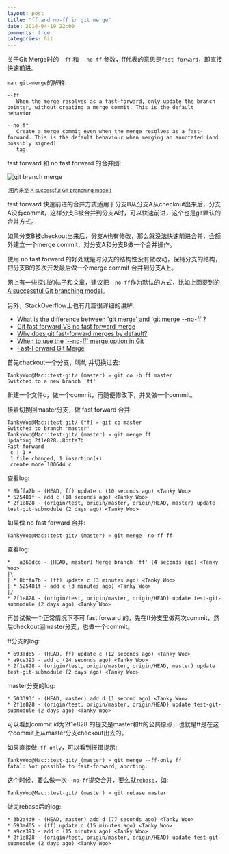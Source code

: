 ```yaml
---
layout: post
title: "ff and no-ff in git merge"
date: 2014-04-19 22:00
comments: true
categories: Git
---
```


<!-- more -->

关于Git Merge时的`--ff` 和 `--no-ff` 参数，ff代表的意思是`fast forward`，即直接快速前进。

`man git-merge`的解释:

	--ff
	   When the merge resolves as a fast-forward, only update the branch pointer, without creating a merge commit. This is the default behavior.

	--no-ff
	   Create a merge commit even when the merge resolves as a fast-forward. This is the default behaviour when merging an annotated (and possibly signed)
	   tag.

fast forward 和 no fast forward 的合并图:

![git branch merge](https://tankywoo-wb.b0.upaiyun.com/git-branch-merge.png)

<sup>(图片来至 [A successful Git branching model](http://nvie.com/posts/a-successful-git-branching-model/))</sup>

fast forward 快速前进的合并方式适用于分支B从分支A从checkout出来后，分支A没有commit，这样分支B被合并到分支A时，可以快速前进，这个也是git默认的合并方式。

如果分支B被checkout出来后，分支A也有修改，那么就没法快速前进合并，会额外建立一个merge commit，对分支A和分支B做一个合并操作。

使用 no fast forward 的好处就是时分支的结构性没有做改动，保持分支的结构，把分支B的多次开发最后做一个merge commit 合并到分支A上。

网上有一些探讨的帖子和文章，建议把`--no-ff`作为默认的方式，比如上面提到的 [A successful Git branching model](http://nvie.com/posts/a-successful-git-branching-model/)。

另外，StackOverflow上也有几篇很详细的讲解:

* [What is the difference between 'git merge' and 'git merge --no-ff'?](http://stackoverflow.com/questions/9069061/what-is-the-difference-between-git-merge-and-git-merge-no-ff)
* [Git fast forward VS no fast forward merge](http://stackoverflow.com/questions/6701292/git-fast-forward-vs-no-fast-forward-merge)
* [Why does git fast-forward merges by default?](http://stackoverflow.com/questions/2850369/why-does-git-fast-forward-merges-by-default)
* [When to use the '--no-ff' merge option in Git](http://stackoverflow.com/questions/18126297/when-to-use-the-no-ff-merge-option-in-git)
* [Fast-Forward Git Merge](http://ariya.ofilabs.com/2013/09/fast-forward-git-merge.html)

首先checkout一个分支，叫ff, 并切换过去:

	TankyWoo@Mac::test-git/ (master) » git co -b ff master
	Switched to a new branch 'ff'

新建一个文件c，做一个commit，再随便修改下，并又做一个commit。

接着切换回master分支，做 fast forward 合并:

	TankyWoo@Mac::test-git/ (ff) » git co master
	Switched to branch 'master'
	TankyWoo@Mac::test-git/ (master) » git merge ff
	Updating 2f1e828..8bffa7b
	Fast-forward
	 c | 1 +
	 1 file changed, 1 insertion(+)
	 create mode 100644 c

查看log:

	* 8bffa7b - (HEAD, ff) update c (10 seconds ago) <Tanky Woo>
	* 525481f - add c (18 seconds ago) <Tanky Woo>
	* 2f1e828 - (origin/test, origin/master, origin/HEAD, master) update test-git-submodule (2 days ago) <Tanky Woo>

如果做 no fast forward 合并:

	TankyWoo@Mac::test-git/ (master) » git merge -no-ff ff

查看log:

	*   a368dcc - (HEAD, master) Merge branch 'ff' (4 seconds ago) <Tanky Woo>
	|\
	| * 8bffa7b - (ff) update c (3 minutes ago) <Tanky Woo>
	| * 525481f - add c (3 minutes ago) <Tanky Woo>
	|/
	* 2f1e828 - (origin/test, origin/master, origin/HEAD) update test-git-submodule (2 days ago) <Tanky Woo>

再尝试做一个正常情况下不可 fast forward 的，先在ff分支里做两次commit，然后checkout回master分支，也做一个commit。

ff分支的log:

	* 693ad65 - (HEAD, ff) update c (12 seconds ago) <Tanky Woo>
	* a9ce393 - add c (24 seconds ago) <Tanky Woo>
	* 2f1e828 - (origin/test, origin/master, origin/HEAD, master) update test-git-submodule (2 days ago) <Tanky Woo>

master分支的log:

	* 503393f - (HEAD, master) add d (1 second ago) <Tanky Woo>
	* 2f1e828 - (origin/test, origin/master, origin/HEAD) update test-git-submodule (2 days ago) <Tanky Woo>

可以看到commit id为2f1e828 的提交是master和ff的公共原点，也就是ff是在这个commit上从master分支checkout出去的。

如果直接做`-ff-only`，可以看到报错提示:

	TankyWoo@Mac::test-git/ (master) » git merge --ff-only ff
	fatal: Not possible to fast-forward, aborting.

这个时候，要么做一次`--no-ff`提交合并，要么就[`rebase`](http://stackoverflow.com/questions/13106179/fatal-not-possible-to-fast-forward-aborting)，如:

	TankyWoo@Mac::test-git/ (master) » git rebase master

做完rebase后的log:

	* 3b2a4d9 - (HEAD, master) add d (77 seconds ago) <Tanky Woo>
	* 693ad65 - (ff) update c (15 minutes ago) <Tanky Woo>
	* a9ce393 - add c (15 minutes ago) <Tanky Woo>
	* 2f1e828 - (origin/test, origin/master, origin/HEAD) update test-git-submodule (2 days ago) <Tanky Woo>

